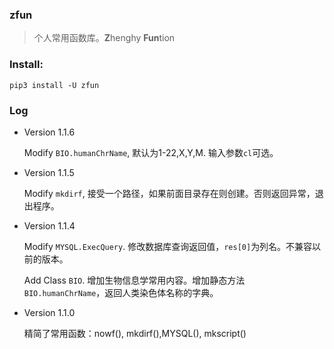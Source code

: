 ### zfun

  > 个人常用函数库。**Z**henghy **Fun**tion

### Install:

    pip3 install -U zfun

### Log

  - Version 1.1.6

    Modify `BIO.humanChrName`, 默认为1-22,X,Y,M. 输入参数`cl`可选。

  - Version 1.1.5

    Modify `mkdirf`, 接受一个路径，如果前面目录存在则创建。否则返回异常，退出程序。

  - Version 1.1.4
  
    Modify `MYSQL.ExecQuery`. 修改数据库查询返回值，`res[0]`为列名。不兼容以前的版本。

    Add Class `BIO`. 增加生物信息学常用内容。增加静态方法`BIO.humanChrName`，返回人类染色体名称的字典。

  - Version 1.1.0
  
    精简了常用函数：nowf(), mkdirf(),MYSQL(), mkscript()